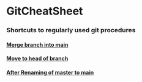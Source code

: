 # GitCheatSheet

### Shortcuts to regularly used git procedures

#### [Merge branch into main](../main/Merge%20branch%20into%20main.md)

#### [Move to head of branch](../main/Move%20to%20Head%20of%20Branch.md)

#### [After Renaming of master to main](//.main/After%20Renaming%20master%20to%20main.md)
